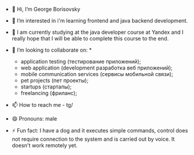 - 👋 Hi, I’m George Borisovsky
- 👀 I’m interested in i'm learning  frontend and java backend development.
- 🌱 I am currently studying at the java developer course at Yandex and I really hope that I will be able to complete this course to the end.
- 💞️ I’m looking to collaborate on:
  * 
  * application testing (тестирование приложений);
  * web application (development разработка веб приложений);
  * mobile communication services (сервисы мобильной связи);
  * pet projects (пет проекты);
  * startups (стартапы);
  * freelancing (фриланс);

- 📫 How to reach me - tg/
- 😄 Pronouns: male
- ⚡ Fun fact: I have a dog and it executes simple commands, control does not require connection to the system and is carried out by voice. It doesn't work remotely yet.

<!---
GeorgeBorisovsky/GeorgeBorisovsky is a ✨ special ✨ repository because its `README.md` (this file) appears on your GitHub profile.
You can click the Preview link to take a look at your changes.
--->
